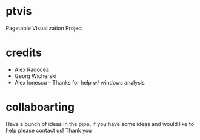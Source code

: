 ptvis
=====
Pagetable Visualization Project 

credits
=====
- Alex Radocea
- Georg Wicherski
- Alex Ionescu - Thanks for help w/ windows analysis

collaboarting
=====
Have a bunch of ideas in the pipe, if you have some ideas and would 
like to help please contact us! Thank you
